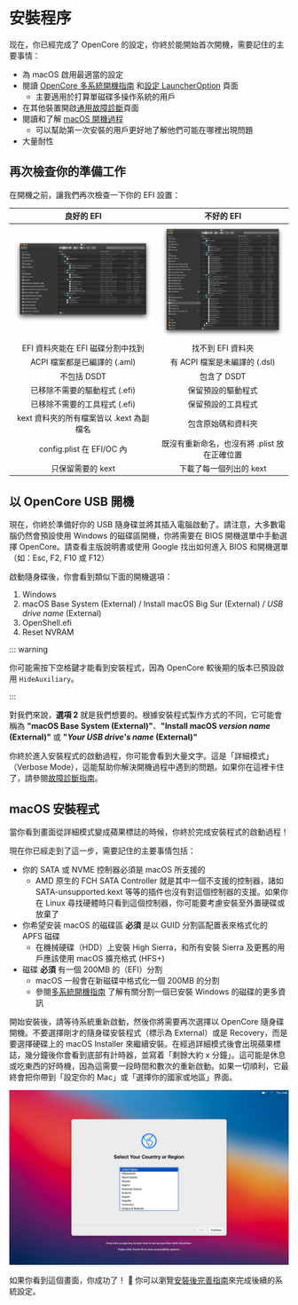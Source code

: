 # 安裝程序

现在，你已經完成了 OpenCore 的設定，你終於能開始首次開機，需要記住的主要事情：

* 為 macOS 啟用最適當的設定
* 閱讀 [OpenCore 多系統開機指南](https://dortania.github.io/OpenCore-Multiboot/) 和[設定 LauncherOption](https://dortania.github.io/OpenCore-Post-Install/multiboot/bootstrap) 頁面
  * 主要適用於打算單磁碟多操作系統的用戶
* 在其他裝置開啟[通用故障診斷](../troubleshooting/troubleshooting.md)頁面
* 閱讀和了解 [macOS 開機過程](../troubleshooting/boot.md)
  * 可以幫助第一次安裝的用戶更好地了解他們可能在哪裡出現問題
* 大量耐性

## 再次檢查你的準備工作

在開機之前，讓我們再次檢查一下你的 EFI 設置：

良好的 EFI          |  不好的 EFI
:-------------------------:|:-------------------------:
![](../images/installation/install-md/good-efi.png)  |  ![](../images/installation/install-md/bad-efi.png)
EFI 資料夾能在 EFI 磁碟分割中找到 | 找不到 EFI 資料夾
ACPI 檔案都是已編譯的 (.aml) | 有 ACPI 檔案是未編譯的 (.dsl)
不包括 DSDT | 包含了 DSDT
已移除不需要的驅動程式 (.efi) | 保留預設的驅動程式
已移除不需要的工具程式 (.efi) | 保留預設的工具程式
kext 資料夾的所有檔案皆以 .kext 為副檔名 | 包含原始碼和資料夾
config.plist 在 EFI/OC 內 | 既沒有重新命名，也沒有將 .plist 放在正確位置
只保留需要的 kext | 下載了每一個列出的 kext

## 以 OpenCore USB 開機

現在，你終於準備好你的 USB 隨身碟並將其插入電腦啟動了。請注意，大多數電腦仍然會預設使用 Windows 的磁碟區開機，你將需要在 BIOS 開機選單中手動選擇 OpenCore。請查看主版說明書或使用 Google 找出如何進入 BIOS 和開機選單（如：Esc, F2, F10 或 F12）

啟動隨身碟後，你會看到類似下面的開機選項：

1. Windows
2. macOS Base System (External) / Install macOS Big Sur (External) / *USB drive name* (External)
3. OpenShell.efi
4. Reset NVRAM

::: warning

你可能需按下空格鍵才能看到安裝程式，因為 OpenCore 較後期的版本已預設啟用 `HideAuxiliary`。

:::

對我們來說，**選項 2** 就是我們想要的。根據安裝程式製作方式的不同，它可能會稱為 **"macOS Base System (External)"**、**"Install macOS *version name* (External)"** 或 **"*Your USB drive's name* (External)"**

你終於進入安裝程式的啟動過程，你可能會看到大量文字。這是「詳細模式」（Verbose Mode），這能幫助你解決開機過程中遇到的問題。如果你在這裡卡住了，請參閱[故障診斷指南](../troubleshooting/kernel-debugging.md)。

## macOS 安裝程式

當你看到畫面從詳細模式變成蘋果標誌的時候，你終於完成安裝程式的啟動過程！

現在你已經走到了這一步，需要記住的主要事情包括：

* 你的 SATA 或 NVME 控制器必須是 macOS 所支援的
  * AMD 原生的 FCH SATA Controller 就是其中一個不支援的控制器，諸如 SATA-unsupported.kext 等等的插件也沒有對這個控制器的支援。如果你在 Linux 尋找硬體時只看到這個控制器，你可能要考慮安裝至外置硬碟或放棄了
* 你希望安装 macOS 的磁碟區 **必須** 是以 GUID 分割區配置表來格式化的 APFS 磁碟
  * 在機械硬碟（HDD）上安裝 High Sierra，和所有安裝 Sierra 及更舊的用戶應該使用 macOS 擴充格式 (HFS+)
* 磁碟 **必須** 有一個 200MB 的（EFI）分割
  * macOS 一般會在新磁碟中格式化一個 200MB 的分割
  * 參閱[多系統開機指南](https://eason329.github.io/OpenCore-Multiboot/) 了解有關分割一個已安裝 Windows 的磁碟的更多資訊

開始安裝後，請等待系統重新啟動，然後你將需要再次選擇以 OpenCore 隨身碟開機。不要選擇剛才的隨身碟安裝程式（標示為 External）或是 Recovery，而是要選擇硬碟上的 macOS Installer 來繼續安裝。在經過詳細模式後會出現蘋果標誌，幾分鐘後你會看到底部有計時器，並寫着「剩餘大約 x 分鐘」。這可能是休息或吃東西的好時機，因為這需要一段時間和數次的重新啟動。如果一切順利，它最終會把你帶到「設定你的 Mac」或「選擇你的國家或地區」界面。

![](../images/installation/install-md/setup-your-mac.png)

如果你看到這個畫面，你成功了！ 🎉
你可以瀏覽[安裝後完善指南](https://eason329.github.io/OpenCore-Post-Install/)來完成後續的系統設定。
